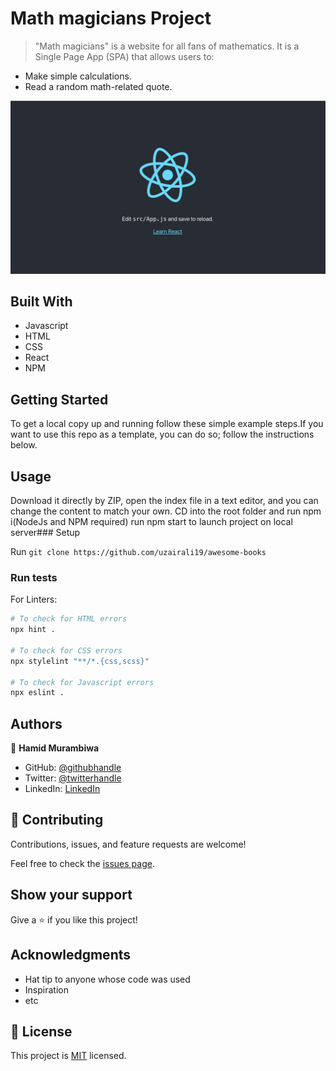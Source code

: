 # Math magicians Project

> "Math magicians" is a website for all fans of mathematics. It is a Single Page App (SPA) that allows users to:

- Make simple calculations.
- Read a random math-related quote.

![screenshot](https://github.com/hamid-murambiwa/React-app-pic/blob/main/Screenshot%202021-11-23%20at%2006.54.08.png)
## Built With

- Javascript
- HTML
- CSS
- React
- NPM


## Getting Started

To get a local copy up and running follow these simple example steps.If you want to use this repo as a template, you can do so; follow the instructions below.

## Usage
Download it directly by ZIP, open the index file in a text editor, and you can change the content to match your own. CD into the root folder and run npm i(NodeJs and NPM required) run npm start to launch project on local server### Setup

Run `git clone https://github.com/uzairali19/awesome-books`
### Run tests

For Linters:

```bash
# To check for HTML errors
npx hint .

# To check for CSS errors
npx stylelint "**/*.{css,scss}"

# To check for Javascript errors
npx eslint .
```
## Authors

👤 **Hamid Murambiwa**

- GitHub: [@githubhandle](https://github.com/hamid-murambiwa)
- Twitter: [@twitterhandle](https://twitter.com/Hamid87789454)
- LinkedIn: [LinkedIn](https://www.linkedin.com/in/hamid-murambiwa-8a9a9520a/)


## 🤝 Contributing

Contributions, issues, and feature requests are welcome!

Feel free to check the [issues page](https://github.com/hamid-murambiwa/To-Do-list/issues).

## Show your support

Give a ⭐️ if you like this project!

## Acknowledgments

- Hat tip to anyone whose code was used
- Inspiration
- etc

## 📝 License

This project is [MIT](./MIT.md) licensed.